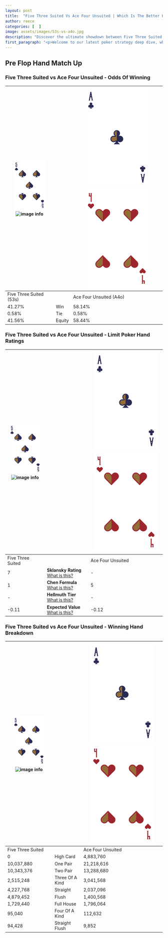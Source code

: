 ```yaml
---
layout: post
title:  "Five Three Suited Vs Ace Four Unsuited | Which Is The Better Hand In Poker? A Complete Guide"
author: reece
categories: [  ]
image: assets/images/53s-vs-a4o.jpg
description: "Discover the ultimate showdown between Five Three Suited and Ace Four Unsuited in poker! Uncover the odds, strategies, and scenarios where one hand triumphs over the other. Get ready to up your poker game with this thrilling analysis."
first_paragraph: "<p>Welcome to our latest poker strategy deep dive, where we're pitting two distinct hands against each other in a high-stakes showdown: Five Three Suited vs Ace Four Unsuited.</p><p>In the dynamic world of poker, every decision counts, and knowing which hand holds the upper hand is key to your success at the table.</p><p>In this article, we'll dissect these two hands, explore the scenarios where one dominates the other, and equip you with the knowledge to make strategic choices that can tip the odds in your favor.</p><p>Get ready to unravel the intriguing dynamics of these poker hands and elevate your game to new heights.</p>"
---
```




[comment]: # (sp0)

## Pre Flop Hand Match Up

<div class="table hand-ratings" markdown="1"> 



### Five Three Suited vs Ace Four Unsuited - Odds Of Winning


    
| ![image info](assets/images/hand1/5.png) ![image info](assets/images/hand1/3s.png) |  | ![image info](assets/images/hand2/A.png) ![image info](assets/images/hand2/4o.png) |
| -------- | -------- | -------- |
| Five Three Suited (53s) |  | Ace Four Unsuited (A4o) |
| 41.27% | Win | 58.14% |
| 0.58% | Tie | 0.58% |
| 41.56% | Equity | 58.44% |




[comment]: # (sp1)



### Five Three Suited vs Ace Four Unsuited - Limit Poker Hand Ratings


    
| ![image info](assets/images/hand1/5.png) ![image info](assets/images/hand1/3s.png) |  | ![image info](assets/images/hand2/A.png) ![image info](assets/images/hand2/4o.png) |
| -------- | -------- | -------- |
| Five Three Suited |  | Ace Four Unsuited |
| 7 | **Sklansky Rating** [What is this?](/sklansky-rating-explained) | - |
| 1 | **Chen Formula** [What is this?](/chen-formula-explained) | 5 |
| - | **Hellmuth Tier** [What is this?](/Hellmuth-tier-explained) | - |
| -0.11 | **Expected Value** [What is this?](/expected-value-explained) | -0.12 |




[comment]: # (sp2)



### Five Three Suited vs Ace Four Unsuited - Winning Hand Breakdown


    
| ![image info](assets/images/hand1/5.png) ![image info](assets/images/hand1/3s.png) |  | ![image info](assets/images/hand2/A.png) ![image info](assets/images/hand2/4o.png) |
| -------- | -------- | -------- |
| Five Three Suited |  | Ace Four Unsuited |
| 0 | High Card | 4,883,760 |
| 10,037,880 | One Pair | 21,218,616 |
| 10,343,376 | Two Pair | 13,288,680 |
| 2,515,248 | Three Of A Kind | 3,041,568 |
| 4,227,768 | Straight | 2,037,096 |
| 4,879,452 | Flush | 1,400,568 |
| 1,729,440 | Full House | 1,796,064 |
| 95,040 | Four Of A Kind | 112,632 |
| 94,428 | Straight Flush | 9,852 |




[comment]: # (sp3)



</div>

[comment]: # (sp4)



[comment]: # (sp5)

